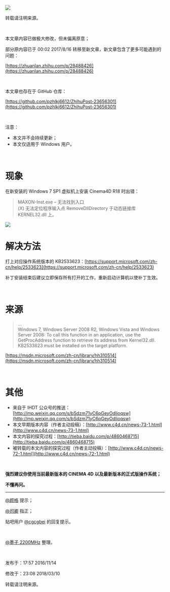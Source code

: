 ![](https://raw.githubusercontent.com/pzhlkj6612/ZhihuPost-23656301/master/pic_zhimg_com/v2-12a27bbf5d319c1f3180729a4992786c.jpg)

转载请注明来源。

<br/>

本文章内容已做极大修改，但未偏离原意；

部分原内容已于 00:02 2017/8/16 转移至新文章，新文章包含了更多可能遇到的问题：

[https://zhuanlan.zhihu.com/p/28488426](https://zhuanlan.zhihu.com/p/28488426)

<br/>

本文章也存在于 GitHub 仓库：

[https://github.com/pzhlkj6612/ZhihuPost-23656301](https://github.com/pzhlkj6612/ZhihuPost-23656301)

<br/>

注意：

* 本文并不会持续更新；
* 本文仅适用于 Windows 用户。

<br/>

# 现象

在新安装的 Windows 7 SP1 虚拟机上安装 Cinema4D R18 时出错：

> MAXON-Inst.exe – 无法找到入口    
> (X) 无法定位程序输入点 RemoveDllDirectory 于动态链接库 KERNEL32.dll 上。

![](https://raw.githubusercontent.com/pzhlkj6612/ZhihuPost-23656301/master/pic_zhimg_com/v2-8ebd181febc4464cbfb9a37ceafc3fd2.jpg)

# 解决方法

打上对应操作系统版本的 KB2533623：[https://support.microsoft.com/zh-cn/help/2533623](https://support.microsoft.com/zh-cn/help/2533623)

补丁安装结束后建议立即保存所有打开的工作，重新启动计算机以使补丁生效。

<br/>

# 来源

> ...    
> Windows 7, Windows Server 2008 R2, Windows Vista and Windows Server 2008: To call this function in an application, use the GetProcAddress function to retrieve its address from Kernel32.dll. KB2533623 must be installed on the target platform.

[https://msdn.microsoft.com/zh-cn/library/hh310514](https://msdn.microsoft.com/zh-cn/library/hh310514)

<br/>

# 其他

* 来自于 IHDT 公众号的推送：[http://mp.weixin.qq.com/s/bSdzm71yC6pGeyOdIioqsw](http://mp.weixin.qq.com/s/bSdzm71yC6pGeyOdIioqsw)
* 本文早期版本内容（作者主动投稿）：[http://www.c4d.cn/news-73-1.html](http://www.c4d.cn/news-73-1.html)
* 本文内容的探究过程：[http://tieba.baidu.com/p/4860468715](http://tieba.baidu.com/p/4860468715)
* 被转载的本文内容的探究过程（作者主动投稿）：[http://www.c4d.cn/news-72-1.html](http://www.c4d.cn/news-72-1.html)

<br/>

**强烈建议你使用当前最新版本的 CINEMA 4D 以及最新版本的正式版操作系统；**

**不懂再问。**

----

[@颜格](http://www.zhihu.com/people/60fb02669c8153429c6f7a8aab70b98e) 提示；

[@司卿](http://www.zhihu.com/people/cd3b49b1a20b771ac5f7d2b2f4a58baa) 指正；

贴吧用户 [@cgcgbei](http://tieba.baidu.com/home/main?un=cgcgbei) 的回复提示。

<br/>

[@墨子 2200MHz](http://www.zhihu.com/people/faf758840a7dfc528c4f620cdddf1460) 整理。

<br/>

发布于：17:57 2016/11/14

修改于：23:08 2018/03/10

转载请注明来源。
